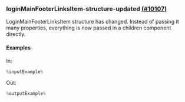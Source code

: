 ### loginMainFooterLinksItem-structure-updated [(#10107)](https://github.com/patternfly/patternfly-react/pull/10107)

LoginMainFooterLinksItem structure has changed. Instead of passing it many properties, everything is now passed in a children component directly.

#### Examples

In:

```jsx
%inputExample%
```

Out:

```jsx
%outputExample%
```
